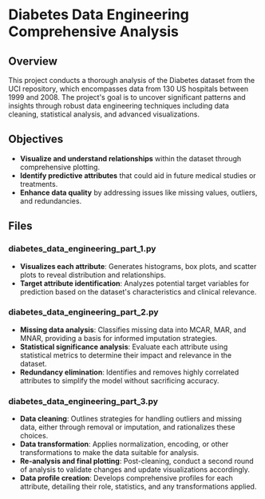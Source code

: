 # Diabetes Data Engineering Comprehensive Analysis

## Overview
This project conducts a thorough analysis of the Diabetes dataset from the UCI repository, which encompasses data from 130 US hospitals between 1999 and 2008. The project's goal is to uncover significant patterns and insights through robust data engineering techniques including data cleaning, statistical analysis, and advanced visualizations.

## Objectives
- **Visualize and understand relationships** within the dataset through comprehensive plotting.
- **Identify predictive attributes** that could aid in future medical studies or treatments.
- **Enhance data quality** by addressing issues like missing values, outliers, and redundancies.

## Files
### diabetes_data_engineering_part_1.py
- **Visualizes each attribute**: Generates histograms, box plots, and scatter plots to reveal distribution and relationships.
- **Target attribute identification**: Analyzes potential target variables for prediction based on the dataset's characteristics and clinical relevance.

### diabetes_data_engineering_part_2.py
- **Missing data analysis**: Classifies missing data into MCAR, MAR, and MNAR, providing a basis for informed imputation strategies.
- **Statistical significance analysis**: Evaluate each attribute using statistical metrics to determine their impact and relevance in the dataset.
- **Redundancy elimination**: Identifies and removes highly correlated attributes to simplify the model without sacrificing accuracy.

### diabetes_data_engineering_part_3.py
- **Data cleaning**: Outlines strategies for handling outliers and missing data, either through removal or imputation, and rationalizes these choices.
- **Data transformation**: Applies normalization, encoding, or other transformations to make the data suitable for analysis.
- **Re-analysis and final plotting**: Post-cleaning, conduct a second round of analysis to validate changes and update visualizations accordingly.
- **Data profile creation**: Develops comprehensive profiles for each attribute, detailing their role, statistics, and any transformations applied.

